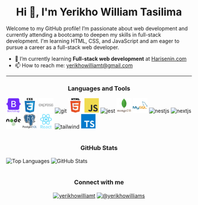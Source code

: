<h1 align="center">
  Hi 👋, I'm Yerikho William Tasilima
</h1>
Welcome to my GitHub profile! I’m passionate about web development and currently attending a bootcamp to deepen my skills in full-stack development. I'm learning HTML, CSS, and JavaScript and am eager to pursue a career as a full-stack web developer.

- 🌱 I’m currently learning **Full-stack web development** at [Harisenin.com](https://harisenin.com)
- 📫 How to reach me: [yerikhowilliamt@gmail.com](mailto:yerikhowilliamt@gmail.com)

---

<h3 align="center">Languages and Tools</h3> 

<p align="left"> 
  <img src="https://raw.githubusercontent.com/devicons/devicon/master/icons/bootstrap/bootstrap-plain-wordmark.svg" alt="bootstrap" width="40" height="40"/> 
  <img src="https://raw.githubusercontent.com/devicons/devicon/master/icons/css3/css3-original-wordmark.svg" alt="css3" width="40" height="40"/>
  <img src="https://raw.githubusercontent.com/devicons/devicon/master/icons/express/express-original-wordmark.svg" alt="express" width="40" height="40"/>
  <img src="https://www.vectorlogo.zone/logos/git-scm/git-scm-icon.svg" alt="git" width="40" height="40"/>
  <img src="https://raw.githubusercontent.com/devicons/devicon/master/icons/html5/html5-original-wordmark.svg" alt="html5" width="40" height="40"/>
  <img src="https://raw.githubusercontent.com/devicons/devicon/master/icons/javascript/javascript-original.svg" alt="javascript" width="40" height="40"/>
  <img src="https://www.vectorlogo.zone/logos/jestjsio/jestjsio-icon.svg" alt="jest" width="40" height="40"/>
  <img src="https://raw.githubusercontent.com/devicons/devicon/master/icons/mongodb/mongodb-original-wordmark.svg" alt="mongodb" width="40" height="40"/>
  <img src="https://raw.githubusercontent.com/devicons/devicon/master/icons/mysql/mysql-original-wordmark.svg" alt="mysql" width="40" height="40"/>
  <img src="https://avatars.githubusercontent.com/u/28507035?s=200&v=4" alt="nestjs" width="40" height="40"/>
  <img src="https://cdn.worldvectorlogo.com/logos/nextjs-2.svg" alt="nextjs" width="40" height="40"/>
  <img src="https://raw.githubusercontent.com/devicons/devicon/master/icons/nodejs/nodejs-original-wordmark.svg" alt="nodejs" width="40" height="40"/>
  <img src="https://raw.githubusercontent.com/devicons/devicon/master/icons/postgresql/postgresql-original-wordmark.svg" alt="postgresql" width="40" height="40"/>
  <img src="https://raw.githubusercontent.com/devicons/devicon/master/icons/react/react-original-wordmark.svg" alt="react" width="40" height="40"/>
  <img src="https://www.vectorlogo.zone/logos/tailwindcss/tailwindcss-icon.svg" alt="tailwind" width="40" height="40"/>
  <img src="https://raw.githubusercontent.com/devicons/devicon/master/icons/typescript/typescript-original.svg" alt="typescript" width="40" height="40"/>
</p>


#

<h3 align="center">GitHub Stats</h3>

![Top Languages](https://github-readme-stats.vercel.app/api/top-langs?username=yerikhowilliamt&show_icons=true&locale=en&layout=compact)
![GitHub Stats](https://github-readme-stats.vercel.app/api?username=yerikhowilliamt&show_icons=true&locale=en)

#

<h3 align="center">Connect with me</h3>

<p align="center">
<a href="https://linkedin.com/in/yerikhowilliamt" target="blank"><img align="center" src="https://raw.githubusercontent.com/rahuldkjain/github-profile-readme-generator/master/src/images/icons/Social/linked-in-alt.svg" alt="yerikhowilliamt" height="30" width="40" /></a>
<a href="https://instagram.com/@yerikhowilliams" target="blank"><img align="center" src="https://raw.githubusercontent.com/rahuldkjain/github-profile-readme-generator/master/src/images/icons/Social/instagram.svg" alt="@yerikhowilliams" height="30" width="40" /></a>
</p>
